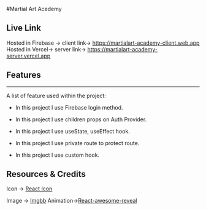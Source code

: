 #Martial Art Acedemy

## Live Link
Hosted in Firebase ->
client link-> https://martialart-academy-client.web.app
Hosted in Vercel->
server link-> https://martialart-academy-server.vercel.app

## Features
***
A list of feature used within the project:

* In this project I use Firebase login method.

* In this project I use children props on Auth Provider.

* In this project I use useState, useEffect hook.

* In this project I use private route to protect route.
* In this project I use custom hook.

## Resources & Credits

Icon -> [React Icon](https://react-icons.github.io/react-icons/)

Image -> [Imgbb](https://imgbb.com/)
Animation->[React-awesome-reveal](https://react-awesome-reveal.morello.dev/)